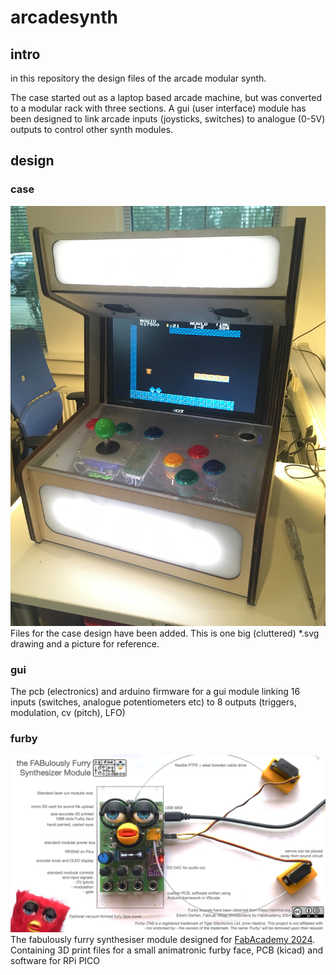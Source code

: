 # arcadesynth
## intro
in this repository the design files of the arcade modular synth. 

The case started out as a laptop based arcade machine, but was converted to a modular rack with three sections. A gui (user interface) module has been designed to link arcade inputs (joysticks, switches) to analogue (0-5V) outputs to control other synth modules.

## design
### case
![laptop arcade](case/laptoparcade.jpg)
Files for the case design have been added. This is one big (cluttered) *.svg drawing and a picture for reference.
### gui
The pcb (electronics) and arduino firmware for a gui module linking 16 inputs (switches, analogue potentiometers etc) to 8 outputs (triggers, modulation, cv (pitch), LFO)
### furby
![furby synth](furby/presentation.png)
The fabulously furry synthesiser module designed for [FabAcademy 2024](https://fabacademy.org/2024/labs/waag/students/edwin-dertien/project/). Containing 3D print files for a small animatronic furby face, PCB (kicad) and software for RPi PICO

